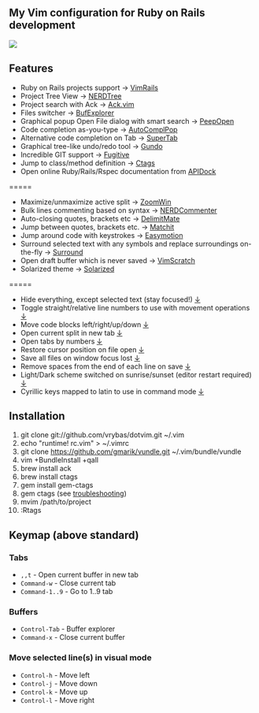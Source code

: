## My Vim configuration for Ruby on Rails development

![](http://f.cl.ly/items/3C1b2P3p362q2n2M0m3K/Screen%20Shot%202012-12-30%20at%203.00.43%20PM.png)

## Features ##
   * Ruby on Rails projects support → [VimRails](http://github.com/vim-ruby/vim-rails)
   * Project Tree View → [NERDTree](http://github.com/scrooloose/nerdtree)
   * Project search with Ack → [Ack.vim](http://github.com/mileszs/ack.vim)
   * Files switcher → [BufExplorer](http://github.com/vim-scripts/bufexplorer.zip)
   * Graphical popup Open File dialog with smart search → [PeepOpen](http://github.com/topfunky/PeepOpen-EditorSupport)
   * Code completion as-you-type → [AutoComplPop](http://github.com/chrismetcalf/vim-autocomplpop)
   * Alternative code completion on Tab → [SuperTab](http://github.com/ervandew/supertab)
   * Graphical tree-like undo/redo tool → [Gundo](http://github.com/sjl/gundo.vim)
   * Incredible GIT support → [Fugitive](http://github.com/tpope/vim-fugitive)
   * Jump to class/method definition → [Ctags](http://ctags.sourceforge.net)
   * Open online Ruby/Rails/Rspec documentation from [APIDock](https://github.com/vrybas/dotvim/blob/d78cda1e90e29113886dab35136012a1aa08c0d8/rc.vim#L468)
 
=====
   * Maximize/unmaximize active split → [ZoomWin](http://github.com/vim-scripts/ZoomWin)
   * Bulk lines commenting based on syntax → [NERDCommenter](http://github.com/scrooloose/nerdcommenter)
   * Auto-closing quotes, brackets etc → [DelimitMate](http://github.com/vim-scripts/delimitMate.vim)
   * Jump between quotes, brackets etc. → [Matchit](http://github.com/tsaleh/vim-matchit)
   * Jump around code with keystrokes → [Easymotion](http://github.com/Lokaltog/vim-easymotion)
   * Surround selected text with any symbols and replace surroundings on-the-fly → [Surround](http://github.com/tpope/vim-surround)
   * Open draft buffer which is never saved → [VimScratch](http://github.com/duff/vim-scratch)
   * Solarized theme → [Solarized](http://github.com/altercation/vim-colors-solarized)

=====
   * Hide everything, except selected text (stay focused!) [↓](https://github.com/vrybas/dotvim/blob/d78cda1e90e29113886dab35136012a1aa08c0d8/rc.vim#L407)
   * Toggle straight/relative line numbers to use with movement operations [↓](https://github.com/vrybas/dotvim/blob/d78cda1e90e29113886dab35136012a1aa08c0d8/rc.vim#L403)
   * Move code blocks left/right/up/down [↓](https://github.com/vrybas/dotvim/blob/d78cda1e90e29113886dab35136012a1aa08c0d8/rc.vim#L330)
   * Open current split in new tab [↓](https://github.com/vrybas/dotvim/blob/d78cda1e90e29113886dab35136012a1aa08c0d8/rc.vim#L310)
   * Open tabs by numbers [↓](https://github.com/vrybas/dotvim/blob/d78cda1e90e29113886dab35136012a1aa08c0d8/rc.vim#L314)
   * Restore cursor position on file open [↓](https://github.com/vrybas/dotvim/blob/d78cda1e90e29113886dab35136012a1aa08c0d8/rc.vim#L541)
   * Save all files on window focus lost [↓](https://github.com/vrybas/dotvim/blob/d78cda1e90e29113886dab35136012a1aa08c0d8/rc.vim#L537)
   * Remove spaces from the end of each line on save [↓](https://github.com/vrybas/dotvim/blob/d78cda1e90e29113886dab35136012a1aa08c0d8/rc.vim#L536)
   * Light/Dark scheme switched on sunrise/sunset (editor restart required) [↓](https://github.com/vrybas/dotvim/blob/d78cda1e90e29113886dab35136012a1aa08c0d8/rc.vim#L216)
   * Cyrillic keys mapped to latin to use in command mode [↓](https://github.com/vrybas/dotvim/blob/d78cda1e90e29113886dab35136012a1aa08c0d8/rc.vim#L550)

## Installation ##
   1. git clone git://github.com/vrybas/dotvim.git ~/.vim
   2. echo "runtime! rc.vim" > ~/.vimrc
   3. git clone https://github.com/gmarik/vundle.git ~/.vim/bundle/vundle
   4. vim +BundleInstall +qall
   5. brew install ack
   6. brew install ctags
   7. gem install gem-ctags
   8. gem ctags (see [troubleshooting](https://github.com/tpope/gem-ctags#troubleshooting))
   9. mvim /path/to/project
   10. :Rtags

## Keymap (above standard) ##

### Tabs
* `,,t` - Open current buffer in new tab
* `Command-w` - Close current tab
* `Command-1..9` - Go to 1..9 tab

### Buffers
* `Control-Tab` - Buffer explorer
* `Command-x` - Close current buffer

### Move selected line(s) in visual mode
* `Control-h` - Move left
* `Control-j` - Move down
* `Control-k` - Move up
* `Control-l` - Move right
